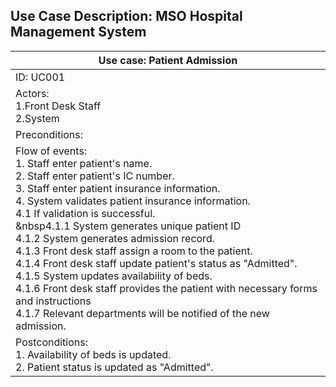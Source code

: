## Use Case Description: MSO Hospital Management System 

| Use case: Patient Admission   |
| ----------------------------- |
| ID: UC001                     |
| Actors:<br>1.Front Desk Staff<br>2.System |
| Preconditions:                |
| Flow of events:<br> 1. Staff enter patient's name. <br>2. Staff enter patient's IC number.<br>3. Staff enter patient insurance information.<br>4. System validates patient insurance information.<br>4.1 If validation is successful.<br>&nbsp4.1.1 System generates unique patient ID<br>4.1.2 System generates admission record.<br>4.1.3 Front desk staff assign a room to the patient.<br>4.1.4 Front desk staff update patient's status as "Admitted".<br>4.1.5 System updates availability of beds.<br>4.1.6 Front desk staff provides the patient with necessary forms and instructions<br>4.1.7 Relevant departments will be notified of the new admission.|
| Postconditions:<br> 1. Availability of beds is updated.<br>2. Patient status is updated as "Admitted".|
